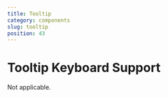 ```yaml
---
title: Tooltip
category: components
slug: tooltip
position: 43
---
```

# Tooltip Keyboard Support

Not applicable.
